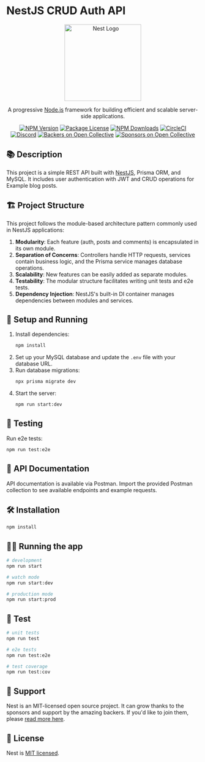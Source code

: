 # NestJS CRUD Auth API

<div align="center">
  <a href="http://nestjs.com/" target="blank"><img src="https://nestjs.com/img/logo-small.svg" width="200" alt="Nest Logo" /></a>
</div>

<p align="center">A progressive <a href="http://nodejs.org" target="_blank">Node.js</a> framework for building efficient and scalable server-side applications.</p>

<p align="center">
  <a href="https://www.npmjs.com/~nestjscore" target="_blank"><img src="https://img.shields.io/npm/v/@nestjs/core.svg" alt="NPM Version" /></a>
  <a href="https://www.npmjs.com/~nestjscore" target="_blank"><img src="https://img.shields.io/npm/l/@nestjs/core.svg" alt="Package License" /></a>
  <a href="https://www.npmjs.com/~nestjscore" target="_blank"><img src="https://img.shields.io/npm/dm/@nestjs/common.svg" alt="NPM Downloads" /></a>
  <a href="https://circleci.com/gh/nestjs/nest" target="_blank"><img src="https://img.shields.io/circleci/build/github/nestjs/nest/master" alt="CircleCI" /></a>
  <a href="https://discord.gg/G7Qnnhy" target="_blank"><img src="https://img.shields.io/badge/discord-online-brightgreen.svg" alt="Discord"/></a>
  <a href="https://opencollective.com/nest#backer" target="_blank"><img src="https://opencollective.com/nest/backers/badge.svg" alt="Backers on Open Collective" /></a>
  <a href="https://opencollective.com/nest#sponsor" target="_blank"><img src="https://opencollective.com/nest/sponsors/badge.svg" alt="Sponsors on Open Collective" /></a>
</p>

## 📚 Description

This project is a simple REST API built with [NestJS](https://github.com/nestjs/nest), Prisma ORM, and MySQL. It includes user authentication with JWT and CRUD operations for Example blog posts.

## 🏗️ Project Structure

This project follows the module-based architecture pattern commonly used in NestJS applications:

1. **Modularity**: Each feature (auth, posts and comments) is encapsulated in its own module.
2. **Separation of Concerns**: Controllers handle HTTP requests, services contain business logic, and the Prisma service manages database operations.
3. **Scalability**: New features can be easily added as separate modules.
4. **Testability**: The modular structure facilitates writing unit tests and e2e tests.
5. **Dependency Injection**: NestJS's built-in DI container manages dependencies between modules and services.

## 🚀 Setup and Running

1. Install dependencies:
   ```bash
   npm install
   ```
2. Set up your MySQL database and update the `.env` file with your database URL.
3. Run database migrations:
   ```bash
   npx prisma migrate dev
   ```
4. Start the server:
   ```bash
   npm run start:dev
   ```

## 🧪 Testing

Run e2e tests:
```bash
npm run test:e2e
```

## 📘 API Documentation

API documentation is available via Postman. Import the provided Postman collection to see available endpoints and example requests.

## 🛠️ Installation

```bash
npm install
```

## 🏃‍♂️ Running the app

```bash
# development
npm run start

# watch mode
npm run start:dev

# production mode
npm run start:prod
```

## 🧪 Test

```bash
# unit tests
npm run test

# e2e tests
npm run test:e2e

# test coverage
npm run test:cov
```

## 🤝 Support

Nest is an MIT-licensed open source project. It can grow thanks to the sponsors and support by the amazing backers. If you'd like to join them, please [read more here](https://docs.nestjs.com/support).

## 📄 License

Nest is [MIT licensed](LICENSE).
